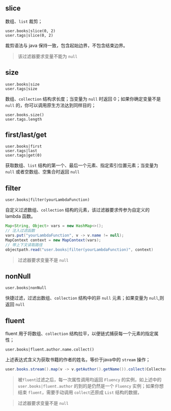 
## slice

数组、`list` 裁剪；

```
user.books|slice(0, 2)
user.tags|slice(0, 2)
```
裁剪语法与 java 保持一致，包含起始边界，不包含结束边界。
> 该过滤器要求变量不能为 `null`

## size

```
user.books|size
user.tags|size
```
数组、`collection` 结构求长度；当变量为 `null` 时返回 0；如果你确定变量不是 `null` 的，你可以调用原生方法达到同样目的；

```
user.books.size()
user.tags.length
```

## first/last/get

```
user.books|first
user.tags|last
user.tags|get(0)
```
获取数组、`list` 结构的第一个、最后一个元素、指定索引位置元素；当变量为 `null` 或者空数组、空集合时返回 `null`

## filter

```
user.books|filter(yourLambdaFunction)
```

自定义过滤数组、`collection` 结构的元素，该过滤器要求传参为自定义的 lambda 函数。

```java
Map<String, Object> vars = new HashMap<>();
// 注入过滤函数
vars.put("yourLambdaFunction", v -> v.name != null);
MapContext context = new MapContext(vars);
// 带上下文读取路径
objectpath.read("user.books|filter(yourLambdaFunction)", context)
```
> 过滤器要求变量不是 `null`

## nonNull

```
user.books|nonNull
```

快捷过滤，过滤出数组、`collection` 结构中的非 `null` 元素；如果变量为 `null`,则返回 `null`

## fluent

fluent 用于将数组、`collection` 结构拉平，以便链式捕获每一个元素的指定属性；

```
user.books|fluent.author.name.collect() 
```
上述表达式含义为获取书籍的作者的姓名，等价于java中的 `stream` 操作；

```java
user.books.stream().map(v -> v.getAuthor().getName()).collect(Collectors.toList());
```

> 被`fluent`过滤之后，每一次属性调用均返回 `Fluency` 的实例，如上述中的 `user.books|fluent.author` 的到的是仍然是一个
`Fluency` 实例；如果你想结束 `fluent`，需要手动调用 `collect`还原成 `List` 结构的数据，

> 过滤器要求变量不是 `null`







